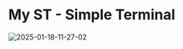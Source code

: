 # My ST - Simple Terminal
![2025-01-18-11-27-02](https://github.com/user-attachments/assets/33c7f5e0-9b32-45d3-807b-6dc06b3004a0)
